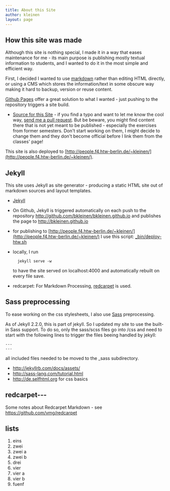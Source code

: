 ```yaml
---
title: About this Site
author: kleinen
layout: page
---
```


## How this site was made

Although this site is nothing special, I made it in a way that eases maintenance for me - its main purpose is publishing mostly textual information to students, and I wanted to do it in the most simple and efficient way.

First, I decided I wanted to use [markdown](http://daringfireball.net/projects/markdown/) rather than editing HTML directly, or using a CMS which stores the information/text in some obscure way making it hard to backup, version or reuse content.

[Github Pages](http://pages.github.com/) offer a great solution to what I wanted - just pushing to the repository triggers a site build.

* [Source for this Site](https://github.com/bkleinen/bkleinen.github.io) - if you find a typo and want to let me know the cool way, [send me a pull request](https://help.github.com/articles/using-pull-requests). But be beware, you might find content there that is not yet meant to be published - especially the exercises from former semesters. Don't start working on them, I might decide to change them and they don't become official before I link them from the classes' page!


This site is also deployed to [http://people.f4.htw-berlin.de/~kleinen/](http://people.f4.htw-berlin.de/~kleinen/).

## Jekyll

This site uses Jekyll as site generator - producing a static HTML site out of markdown sources
and layout templates.

* [Jekyll](http://jekyllrb.com/)

* On Github, Jekyll is triggered automatically on each push to the repository
http://github.com/bkleinen/bkleinen.github.io and publishes the page to
http://bkleinen.github.io
* for publishing to [http://people.f4.htw-berlin.de/~kleinen/](http://people.f4.htw-berlin.de/~kleinen/) I use this script: [_bin/deploy-htw.sh](https://github.com/bkleinen/bkleinen.github.io/blob/master/_bin/deploy-htw.sh)
* locally, I run

        jekyll serve -w
  to have the site served on localhost:4000 and automatically rebuilt on every file save.

* redcarpet: For Markdown Processing, [redcarpet](https://github.com/vmg/redcarpet) is used.

## Sass preprocessing

To ease working on the css stylesheets, I also use [Sass](http://sass-lang.com/) preprocessing.

As of Jekyll 2.2.0, this is part of jekyll. So I updated my site to use the built-in Sass support. To do so, only the sass/scss files go into /css and need to start with the following lines to trigger the files beeing handled by jekyll:

    ---
    ---

all included files needed to be moved to the \_sass subdirectory.

* http://jekyllrb.com/docs/assets/
* http://sass-lang.com/tutorial.html
* http://de.selfhtml.org for css basics

## redcarpet---


Some notes about Redcarpet Markdown - see
https://github.com/vmg/redcarpet

## lists
1. eins
2. zwei
  1. zwei a
  2. zwei b
3. drei
4. vier
  1. vier a
  2. vier b
5. fuenf
